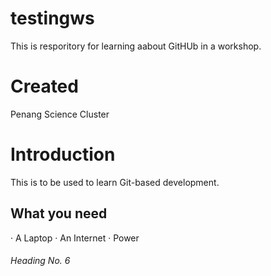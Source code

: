 # testingws
This is resporitory for learning aabout GitHUb in a workshop.

# Created
Penang Science Cluster

# Introduction

This is to be used to learn Git-based development.

## What you need

· A Laptop
· An Internet
· Power

###### Heading No. 6

